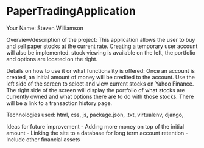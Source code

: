# PaperTradingApplication
Your Name:
  Steven Williamson
  
Overview/description of the project:
    This application allows the user to buy and sell paper stocks at the current rate. Creating a temporary user account will also be implemented. stock viewing is available on the left, the portfolio and options are located on the right. 

Details on how to use it or what functionality is offered:
    Once an account is created, an initial amount of money will be credited to the account. Use the left side of the screen to select and view current stocks on Yahoo Finance. The right side of the screen will display the portfolio of what stocks are currently owned and what options there are to do with those stocks. There will be a link to a transaction history page. 

Technologies used:
  html, css, js, package.json, .txt, virtualenv, django, 


Ideas for future improvement
    - Adding more money on top of the initial amount
    - Linking the site to a database for long term account retention
    - Include other financial assets